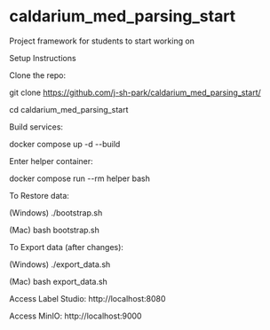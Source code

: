 # caldarium_med_parsing_start
Project framework for students to start working on

Setup Instructions

Clone the repo:

git clone https://github.com/j-sh-park/caldarium_med_parsing_start/

cd caldarium_med_parsing_start


Build services:

docker compose up -d --build


Enter helper container:

docker compose run --rm helper bash


To Restore data:

(Windows)
./bootstrap.sh

(Mac)
bash bootstrap.sh

To Export data (after changes):

(Windows)
./export_data.sh

(Mac)
bash export_data.sh

Access Label Studio: http://localhost:8080

Access MinIO: http://localhost:9000
